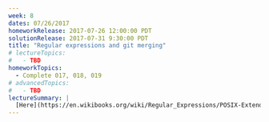 ```yaml
---
week: 8
dates: 07/26/2017
homeworkRelease: 2017-07-26 12:00:00 PDT
solutionRelease: 2017-07-31 9:30:00 PDT
title: "Regular expressions and git merging"
# lectureTopics:
#   - TBD
homeworkTopics:
  - Complete 017, 018, 019
# advancedTopics:
#   - TBD
lectureSummary: |
  [Here](https://en.wikibooks.org/wiki/Regular_Expressions/POSIX-Extended_Regular_Expressions) is a handy reference for regular expressions (specifically, POSIX extended regex).
---
```

